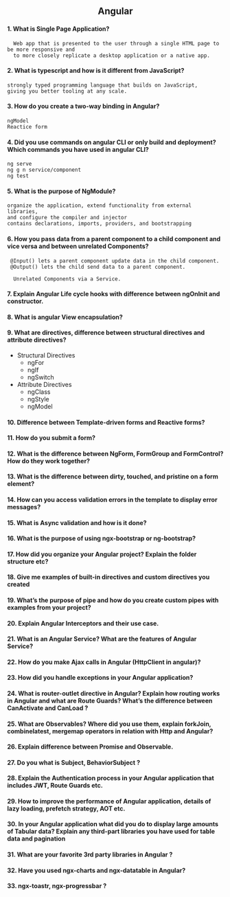
<h2 align="center"> Angular</h2>


#### 1. What is Single Page Application?
      Web app that is presented to the user through a single HTML page to be more responsive and 
      to more closely replicate a desktop application or a native app.
      
#### 2. What is typescript and how is it different from JavaScript?
    strongly typed programming language that builds on JavaScript,
    giving you better tooling at any scale.
    
#### 3. How do you create a two-way binding in Angular?
    ngModel
    Reactice form
    
#### 4. Did you use commands on angular CLI or only build and deployment? Which commands you have used in angular CLI?
    ng serve
    ng g n service/component 
    ng test

#### 5. What is the purpose of NgModule?
    organize the application, extend functionality from external libraries,
    and configure the compiler and injector
    contains declarations, imports, providers, and bootstrapping

#### 6. How you pass data from a parent component to a child component and vice versa and between unrelated Components?
     @Input() lets a parent component update data in the child component.
     @Output() lets the child send data to a parent component.

      Unrelated Components via a Service.


#### 7. Explain Angular Life cycle hooks with difference between ngOnInit and constructor.

#### 8. What is angular View encapsulation?

#### 9. What are directives, difference between structural directives and attribute directives?

- Structural Directives
   -  ngFor
   -  ngIf
   -  ngSwitch
- Attribute Directives
   - ngClass
   - ngStyle
   - ngModel


#### 10. Difference between Template-driven forms and Reactive forms?
#### 11. How do you submit a form?
#### 12. What is the difference between NgForm, FormGroup and FormControl? How do they work together?
#### 13. What is the difference between dirty, touched, and pristine on a form element?
#### 14. How can you access validation errors in the template to display error messages?
#### 15. What is Async validation and how is it done?
#### 16. What is the purpose of using ngx-bootstrap or ng-bootstrap?
#### 17. How did you organize your Angular project? Explain the folder structure etc?
#### 18. Give me examples of built-in directives and custom directives you created
#### 19. What’s the purpose of pipe and how do you create custom pipes with examples from your project?
#### 20. Explain Angular Interceptors and their use case.
#### 21. What is an Angular Service? What are the features of Angular Service?
#### 22. How do you make Ajax calls in Angular (HttpClient in angular)?
#### 23. How did you handle exceptions in your Angular application?
#### 24. What is router-outlet directive in Angular? Explain how routing works in Angular and what are Route Guards? What’s the difference between CanActivate and CanLoad ?
#### 25. What are Observables? Where did you use them, explain forkJoin, combinelatest, mergemap operators in relation with Http and Angular?
#### 26. Explain difference between Promise and Observable.
#### 27. Do you what is Subject, BehaviorSubject ?
#### 28. Explain the Authentication process in your Angular application that includes JWT, Route Guards etc.
#### 29. How to improve the performance of Angular application, details of lazy loading, prefetch strategy, AOT etc.
#### 30. In your Angular application what did you do to display large amounts of Tabular data? Explain any third-part libraries you have used for table data and pagination
#### 31. What are your favorite 3rd party libraries in Angular ?
#### 32. Have you used ngx-charts and ngx-datatable in Angular?
#### 33. ngx-toastr, ngx-progressbar ?
